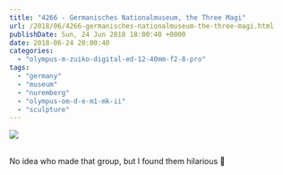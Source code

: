 ```yaml
---
title: "4266 - Germanisches Nationalmuseum, the Three Magi"
url: /2018/06/4266-germanisches-nationalmuseum-the-three-magi.html
publishDate: Sun, 24 Jun 2018 18:00:40 +0000
date: 2018-06-24 20:00:40
categories: 
  - "olympus-m-zuiko-digital-ed-12-40mm-f2-8-pro"
tags: 
  - "germany"
  - "museum"
  - "nuremberg"
  - "olympus-om-d-e-m1-mk-ii"
  - "sculpture"
---
```

<div class="container">
<div class="center"><a target="_blank" href="https://d25zfm9zpd7gm5.cloudfront.net/1200x1200/2017/20170620_154247_lr.jpg"><img class="webfeedsFeaturedVisual" src="https://d25zfm9zpd7gm5.cloudfront.net/0600x0600/2017/20170620_154247_lr.jpg" /></a></div>
</div>
<br />

No idea who made that group, but I found them hilarious 🙂
